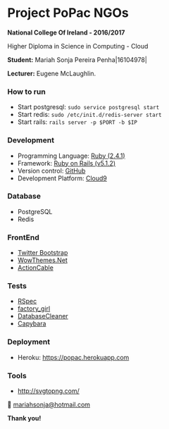 # Project PoPac NGOs

**National College Of Ireland - 2016/2017**

Higher Diploma in Science in Computing - Cloud

**Student:** Mariah Sonja Pereira Penha|16104978|

**Lecturer:** Eugene McLaughlin.

### How to run
- Start postgresql: `sudo service postgresql start`
- Start redis: `sudo /etc/init.d/redis-server start`
- Start rails: `rails server -p $PORT -b $IP`

### Development
- Programming Language: [Ruby (2.4.1)](https://www.ruby-lang.org/en/)
- Framework: [Ruby on Rails (v5.1.2)](http://rubyonrails.org/)
- Version control: [GitHub](https://github.com/mariahsonja/popac)
- Development Platform: [Cloud9](https://c9.io)

### Database
- PostgreSQL
- Redis

### FrontEnd
- [Twitter Bootstrap](http://getbootstrap.com/)
- [WowThemes.Net](https://www.wowthemes.net/run-charity-lite-free-bootstrap-template)
- [ActionCable](https://www.sitepoint.com/create-a-chat-app-with-rails-5-actioncable-and-devise/)

### Tests
- [RSpec](https://relishapp.com/rspec)
- [factory_girl](https://github.com/thoughtbot/factory_girl)
- [DatabaseCleaner](https://github.com/DatabaseCleaner/database_cleaner)
- [Capybara](https://github.com/teamcapybara/capybara)

### Deployment 
- Heroku: https://popac.herokuapp.com

### Tools
- http://svgtopng.com/

:email: mariahsonja@hotmail.com

**Thank you!**
